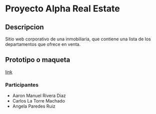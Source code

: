 # Proyecto Alpha Real Estate

## Descripcion
Sitio web corporativo de una inmobiliaria, que contiene una lista de los departamentos que ofrece en venta.

## Prototipo o maqueta
[link](https://www.figma.com/file/sJervxW1AziHasL4Vt2A5f/Web---Alpha-Real-State)

### Participantes
- Aaron Manuel Rivera Diaz
- Carlos La Torre Machado
- Angela Paredes Ruiz
